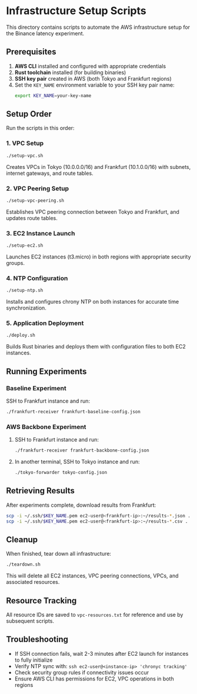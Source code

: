 # Infrastructure Setup Scripts

This directory contains scripts to automate the AWS infrastructure setup for the Binance latency experiment.

## Prerequisites

1. **AWS CLI** installed and configured with appropriate credentials
2. **Rust toolchain** installed (for building binaries)
3. **SSH key pair** created in AWS (both Tokyo and Frankfurt regions)
4. Set the `KEY_NAME` environment variable to your SSH key pair name:
   ```bash
   export KEY_NAME=your-key-name
   ```

## Setup Order

Run the scripts in this order:

### 1. VPC Setup
```bash
./setup-vpc.sh
```
Creates VPCs in Tokyo (10.0.0.0/16) and Frankfurt (10.1.0.0/16) with subnets, internet gateways, and route tables.

### 2. VPC Peering Setup
```bash
./setup-vpc-peering.sh
```
Establishes VPC peering connection between Tokyo and Frankfurt, and updates route tables.

### 3. EC2 Instance Launch
```bash
./setup-ec2.sh
```
Launches EC2 instances (t3.micro) in both regions with appropriate security groups.

### 4. NTP Configuration
```bash
./setup-ntp.sh
```
Installs and configures chrony NTP on both instances for accurate time synchronization.

### 5. Application Deployment
```bash
./deploy.sh
```
Builds Rust binaries and deploys them with configuration files to both EC2 instances.

## Running Experiments

### Baseline Experiment
SSH to Frankfurt instance and run:
```bash
./frankfurt-receiver frankfurt-baseline-config.json
```

### AWS Backbone Experiment
1. SSH to Frankfurt instance and run:
   ```bash
   ./frankfurt-receiver frankfurt-backbone-config.json
   ```

2. In another terminal, SSH to Tokyo instance and run:
   ```bash
   ./tokyo-forwarder tokyo-config.json
   ```

## Retrieving Results

After experiments complete, download results from Frankfurt:
```bash
scp -i ~/.ssh/$KEY_NAME.pem ec2-user@<frankfurt-ip>:~/results-*.json .
scp -i ~/.ssh/$KEY_NAME.pem ec2-user@<frankfurt-ip>:~/results-*.csv .
```

## Cleanup

When finished, tear down all infrastructure:
```bash
./teardown.sh
```

This will delete all EC2 instances, VPC peering connections, VPCs, and associated resources.

## Resource Tracking

All resource IDs are saved to `vpc-resources.txt` for reference and use by subsequent scripts.

## Troubleshooting

- If SSH connection fails, wait 2-3 minutes after EC2 launch for instances to fully initialize
- Verify NTP sync with: `ssh ec2-user@<instance-ip> 'chronyc tracking'`
- Check security group rules if connectivity issues occur
- Ensure AWS CLI has permissions for EC2, VPC operations in both regions
